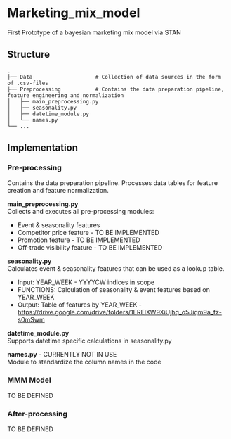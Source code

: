 # Marketing_mix_model
First Prototype of a bayesian marketing mix model via STAN

## Structure
    .
    ├── Data                    # Collection of data sources in the form of .csv-files
    ├── Preprocessing           # Contains the data preparation pipeline, feature engineering and normalization
    │   ├── main_preprocessing.py
    │   ├── seasonality.py
    │   ├── datetime_module.py
    │   └── names.py
    └── ...

## Implementation

### Pre-processing
Contains the data preparation pipeline.
Processes data tables for feature creation and feature normalization. 

**main_preprocessing.py**  
Collects and executes all pre-processing modules:
- Event & seasonality features
- Competitor price feature - TO BE IMPLEMENTED
- Promotion feature - TO BE IMPLEMENTED
- Off-trade visibility feature - TO BE IMPLEMENTED

**seasonality.py**<br/>
Calculates event & seasonality features that can be used as a lookup table.<br/> 
- Input: YEAR_WEEK - YYYYCW indices in scope
- FUNCTIONS: Calculation of seasonality & event features based on YEAR_WEEK
- Output: Table of features by YEAR_WEEK - https://drive.google.com/drive/folders/1ERElXW9XiUjhq_o5Jiqm9a_fz-s0mSwm

**datetime_module.py**<br/>
Supports datetime specific calculations in seasonality.py

**names.py** - CURRENTLY NOT IN USE<br/>
Module to standardize the column names in the code


### MMM Model
TO BE DEFINED

### After-processing
TO BE DEFINED

